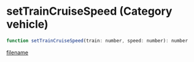 # setTrainCruiseSpeed (Category vehicle)

```js
function setTrainCruiseSpeed(train: number, speed: number): number
```

[filename](setTrainCruiseSpeed_m.md ':include')